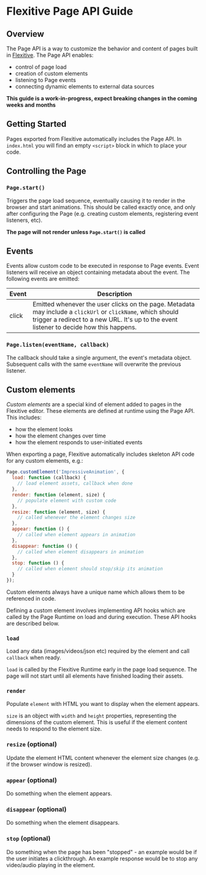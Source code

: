 # Flexitive Page API Guide

## Overview
The Page API is a way to customize the behavior and content of pages built in [Flexitive](https://flexitive.com). The Page API enables:

* control of page load
* creation of custom elements
* listening to Page events
* connecting dynamic elements to external data sources

**This guide is a work-in-progress, expect breaking changes in the coming weeks and months**

## Getting Started
Pages exported from Flexitive automatically includes the Page API. In `index.html` you will find an empty `<script>` block in which to place your code.

## Controlling the Page

### `Page.start()`
Triggers the page load sequence, eventually causing it to render in the browser and start animations. This should be called exactly once, and only after configuring the Page (e.g. creating custom elements, registering event listeners, etc).

**The page will not render unless `Page.start()` is called**

## Events
Events allow custom code to be executed in response to Page events. Event listeners will receive an object containing metadata about the event. The following events are emitted:

| Event | Description |
| --- | --- |
| click | Emitted whenever the user clicks on the page. Metadata may include a `clickUrl` or `clickName`, which should trigger a redirect to a new URL. It's up to the event listener to decide how this happens. |

### `Page.listen(eventName, callback)`
The callback should take a single argument, the event's metadata object. Subsequent calls with the same `eventName` will overwrite the previous listener.

## Custom elements
*Custom elements* are a special kind of element added to pages in the Flexitive editor. These elements are defined at runtime using the Page API. This includes:

* how the element looks
* how the element changes over time
* how the element responds to user-initiated events

When exporting a page, Flexitive automatically includes skeleton API code for any custom elements, e.g.:

```javascript
Page.customElement('ImpressiveAnimation', {
  load: function (callback) {
    // load element assets, callback when done
  },
  render: function (element, size) {
    // populate element with custom code
  },
  resize: function (element, size) {
    // called whenever the element changes size
  },
  appear: function () {
    // called when element appears in animation
  },
  disappear: function () {
    // called when element disappears in animation
  },
  stop: function () {
    // called when element should stop/skip its animation
  }
});
```

Custom elements always have a unique name which allows them to be referenced in code.

Defining a custom element involves implementing API hooks which are called by the Page Runtime on load and during execution. These API hooks are described below.

### `load`
Load any data (images/videos/json etc) required by the element and call `callback` when ready.

`load` is called by the Flexitive Runtime early in the page load sequence. The page will not start until all elements have finished loading their assets.

### `render`
Populate `element` with HTML you want to display when the element appears.

`size` is an object with `width` and `height` properties, representing the dimensions of the custom element. This is useful if the element content needs to respond to the element size.

### `resize` (optional)
Update the element HTML content whenever the element size changes (e.g. if the browser window is resized).

### `appear` (optional)
Do something when the element appears.

### `disappear` (optional)
Do something when the element disappears.

### `stop` (optional)
Do something when the page has been "stopped" - an example would be if the user initiates a clickthrough. An example response would be to stop any video/audio playing in the element.
